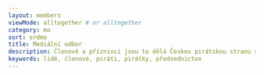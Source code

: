```yaml
---
layout: members
viewMode: alltogether # or alltogether
category: mo
sort: ordmo
title: Mediální odbor
description: Členové a příznivci jsou to dělá Českou pirátskou stranu silnou. Seznamte se Piráty na Vysočině.
keywords: lidé, členové, piráti, pirátky, předsednictvo
---
```

